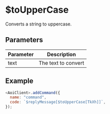 # $toUpperCase

Converts a string to uppercase.

## Parameters

| Parameter | Description         |
| --------- | ------------------- |
| text      | The text to convert |

## Example

```javascript
<AoiClient>.addCommand({
  name: "command",
  code: `$replyMessage[$toUpperCase[TkXh]]`,
});
```
